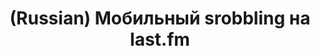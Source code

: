 ---
layout: default
category: mega
lang: en
title: (Russian) Мобильный srobbling на last.fm
slug: iphone-lastfm
tags: apple fun iphone music punk 
postid: 329
translated: no
---